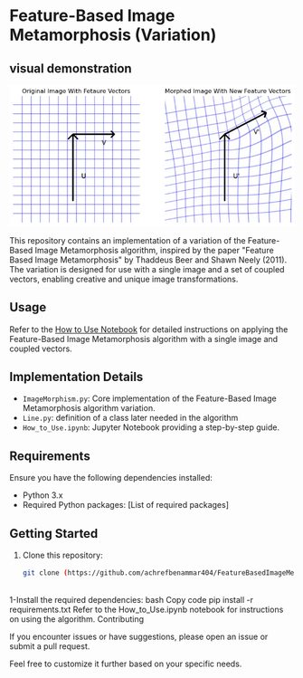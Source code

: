 # Feature-Based Image Metamorphosis (Variation)
## visual demonstration
![Feature Based Image Metamorphosis](Image/image.png)

This repository contains an implementation of a variation of the Feature-Based Image Metamorphosis algorithm, inspired by the paper "Feature Based Image Metamorphosis" by Thaddeus Beer and Shawn Neely (2011). The variation is designed for use with a single image and a set of coupled vectors, enabling creative and unique image transformations.

## Usage

Refer to the [How to Use Notebook](HowToUse.ipynb) for detailed instructions on applying the Feature-Based Image Metamorphosis algorithm with a single image and coupled vectors.

## Implementation Details

- `ImageMorphism.py`: Core implementation of the Feature-Based Image Metamorphosis algorithm variation.
- `Line.py`: definition of a class later needed in the algorithm
- `How_to_Use.ipynb`: Jupyter Notebook providing a step-by-step guide.

## Requirements

Ensure you have the following dependencies installed:

- Python 3.x
- Required Python packages: [List of required packages]

## Getting Started

1. Clone this repository:

   ```bash
   git clone (https://github.com/achrefbenammar404/FeatureBasedImageMetamorpohosis.git)


   
1-Install the required dependencies:
bash
Copy code
pip install -r requirements.txt
Refer to the How_to_Use.ipynb notebook for instructions on using the algorithm.
Contributing

If you encounter issues or have suggestions, please open an issue or submit a pull request.


Feel free to customize it further based on your specific needs.
